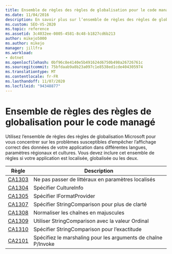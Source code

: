 ```yaml
---
title: Ensemble de règles des règles de globalisation pour le code managé
ms.date: 11/04/2016
description: En savoir plus sur l’ensemble de règles des règles de globalisation dans Visual Studio, qui se concentre sur les problèmes liés aux langues, aux paramètres régionaux et aux cultures. Consultez Description de la règle.
ms.custom: SEO-VS-2020
ms.topic: reference
ms.assetid: 3c4032ee-0805-4581-8c48-b1827cd6b213
author: mikejo5000
ms.author: mikejo
manager: jillfra
ms.workload:
- dotnet
ms.openlocfilehash: 0bf96c8e4140e5b491624d6750b498a26726761c
ms.sourcegitcommit: 75bfdaab9a8b23a097c1e8538ed1cde404305974
ms.translationtype: MT
ms.contentlocale: fr-FR
ms.lasthandoff: 11/07/2020
ms.locfileid: "94348877"
---
```

# <a name="globalization-rules-rule-set-for-managed-code"></a>Ensemble de règles des règles de globalisation pour le code managé

Utilisez l’ensemble de règles des règles de globalisation Microsoft pour vous concentrer sur les problèmes susceptibles d’empêcher l’affichage correct des données de votre application dans différentes langues, paramètres régionaux et cultures. Vous devez inclure cet ensemble de règles si votre application est localisée, globalisée ou les deux.

|Règle|Description|
|----------|-----------------|
|[CA1303](/dotnet/fundamentals/code-analysis/quality-rules/ca1303)|Ne pas passer de littéraux en paramètres localisés|
|[CA1304](/dotnet/fundamentals/code-analysis/quality-rules/ca1304)|Spécifier CultureInfo|
|[CA1305](/dotnet/fundamentals/code-analysis/quality-rules/ca1305)|Spécifier IFormatProvider|
|[CA1307](/dotnet/fundamentals/code-analysis/quality-rules/ca1307)|Spécifier StringComparison pour plus de clarté|
|[CA1308](/dotnet/fundamentals/code-analysis/quality-rules/ca1308)|Normaliser les chaînes en majuscules|
|[CA1309](/dotnet/fundamentals/code-analysis/quality-rules/ca1309)|Utiliser StringComparison avec la valeur Ordinal|
|[CA1310](/dotnet/fundamentals/code-analysis/quality-rules/ca1310)|Spécifier StringComparison pour l’exactitude|
|[CA2101](/dotnet/fundamentals/code-analysis/quality-rules/ca2101)|Spécifiez le marshaling pour les arguments de chaîne P/Invoke|
